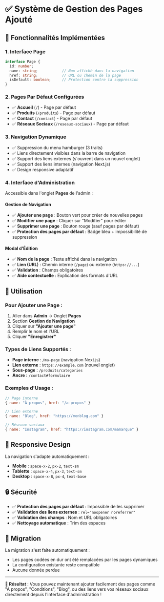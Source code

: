 # ✅ Système de Gestion des Pages Ajouté

## 🎯 Fonctionnalités Implémentées

### 1. **Interface Page** 
```typescript
interface Page {
  id: number;
  name: string;           // Nom affiché dans la navigation
  href: string;           // URL ou chemin de la page
  isDefault: boolean;     // Protection contre la suppression
}
```

### 2. **Pages Par Défaut Configurées**
- ✅ **Accueil** (`/`) - Page par défaut
- ✅ **Produits** (`/produits`) - Page par défaut  
- ✅ **Contact** (`/contact`) - Page par défaut
- ✅ **Réseaux Sociaux** (`/reseaux-sociaux`) - Page par défaut

### 3. **Navigation Dynamique**
- ✅ Suppression du menu hamburger (3 traits)
- ✅ Liens directement visibles dans la barre de navigation
- ✅ Support des liens externes (s'ouvrent dans un nouvel onglet)
- ✅ Support des liens internes (navigation Next.js)
- ✅ Design responsive adaptatif

### 4. **Interface d'Administration**
Accessible dans l'onglet **Pages** de l'admin :

#### **Gestion de Navigation**
- ✅ **Ajouter une page** : Bouton vert pour créer de nouvelles pages
- ✅ **Modifier une page** : Cliquer sur "Modifier" pour éditer
- ✅ **Supprimer une page** : Bouton rouge (sauf pages par défaut)
- ✅ **Protection des pages par défaut** : Badge bleu + impossibilité de suppression

#### **Modal d'Édition**
- ✅ **Nom de la page** : Texte affiché dans la navigation
- ✅ **Lien (URL)** : Chemin interne (`/page`) ou externe (`https://...`)
- ✅ **Validation** : Champs obligatoires
- ✅ **Aide contextuelle** : Explication des formats d'URL

## 🔧 Utilisation

### Pour Ajouter une Page :
1. Aller dans **Admin** → Onglet **Pages**
2. Section **Gestion de Navigation**
3. Cliquer sur **"Ajouter une page"**
4. Remplir le nom et l'URL
5. Cliquer **"Enregistrer"**

### Types de Liens Supportés :
- **Page interne** : `/ma-page` (navigation Next.js)
- **Lien externe** : `https://example.com` (nouvel onglet)
- **Sous-page** : `/produits/categories` 
- **Ancre** : `/contact#formulaire`

### Exemples d'Usage :
```javascript
// Page interne
{ name: "À propos", href: "/a-propos" }

// Lien externe  
{ name: "Blog", href: "https://monblog.com" }

// Réseaux sociaux
{ name: "Instagram", href: "https://instagram.com/mamarque" }
```

## 🎨 Responsive Design

La navigation s'adapte automatiquement :
- **Mobile** : `space-x-2`, `px-2`, `text-sm`
- **Tablette** : `space-x-4`, `px-3`, `text-sm` 
- **Desktop** : `space-x-8`, `px-4`, `text-base`

## 🔒 Sécurité

- ✅ **Protection des pages par défaut** : Impossible de les supprimer
- ✅ **Validation des liens externes** : `rel="noopener noreferrer"`
- ✅ **Validation des champs** : Nom et URL obligatoires
- ✅ **Nettoyage automatique** : Trim des espaces

## 📝 Migration

La migration s'est faite automatiquement :
- Les pages codées en dur ont été remplacées par les pages dynamiques
- La configuration existante reste compatible
- Aucune donnée perdue

---

**🎉 Résultat** : Vous pouvez maintenant ajouter facilement des pages comme "À propos", "Conditions", "Blog", ou des liens vers vos réseaux sociaux directement depuis l'interface d'administration !